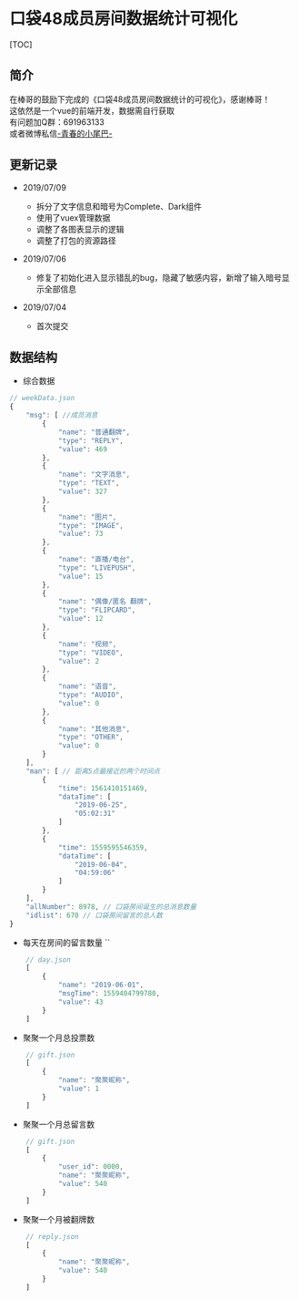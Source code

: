 # 口袋48成员房间数据统计可视化
[TOC]
## 简介
在棒哥的鼓励下完成的《口袋48成员房间数据统计的可视化》，感谢棒哥！<br>
这依然是一个vue的前端开发，数据需自行获取<br>
有问题加Q群：691963133<br>
或者微博私信[-青春的小尾巴-](https://weibo.com/amber0401)

## 更新记录
- 2019/07/09
    - 拆分了文字信息和暗号为Complete、Dark组件
    - 使用了vuex管理数据
    - 调整了各图表显示的逻辑
    - 调整了打包的资源路径

- 2019/07/06
    - 修复了初始化进入显示错乱的bug，隐藏了敏感内容，新增了输入暗号显示全部信息

- 2019/07/04
    - 首次提交

## 数据结构
- 综合数据
```javascript
// weekData.json
{
    "msg": [ //成员消息
        {
            "name": "普通翻牌",
            "type": "REPLY",
            "value": 469
        },
        {
            "name": "文字消息",
            "type": "TEXT",
            "value": 327
        },
        {
            "name": "图片",
            "type": "IMAGE",
            "value": 73
        },
        {
            "name": "直播/电台",
            "type": "LIVEPUSH",
            "value": 15
        },
        {
            "name": "偶像/匿名 翻牌",
            "type": "FLIPCARD",
            "value": 12
        },
        {
            "name": "视频",
            "type": "VIDEO",
            "value": 2
        },
        {
            "name": "语音",
            "type": "AUDIO",
            "value": 0
        },
        {
            "name": "其他消息",
            "type": "OTHER",
            "value": 0
        }
    ],
    "man": [ // 距离5点最接近的两个时间点
        {
            "time": 1561410151469,
            "dataTime": [
                "2019-06-25",
                "05:02:31"
            ]
        },
        {
            "time": 1559595546359,
            "dataTime": [
                "2019-06-04",
                "04:59:06"
            ]
        }
    ],
    "allNumber": 8978, // 口袋房间诞生的总消息数量
    "idlist": 670 // 口袋房间留言的总人数
}
```
- 每天在房间的留言数量 ``
```javascript
    // day.json
    [
        {
            "name": "2019-06-01",
            "msgTime": 1559404799780,
            "value": 43
        }
    ]
```
- 聚聚一个月总投票数
```javascript
    // gift.json
    [
        {
            "name": "聚聚昵称",
            "value": 1
        }
    ]
```
- 聚聚一个月总留言数
```javascript
    // gift.json
    [
        {
            "user_id": 0000,
            "name": "聚聚昵称",
            "value": 540
        }
    ]
```
- 聚聚一个月被翻牌数
```javascript
    // reply.json
    [
        {
            "name": "聚聚昵称",
            "value": 540
        }
    ]
```